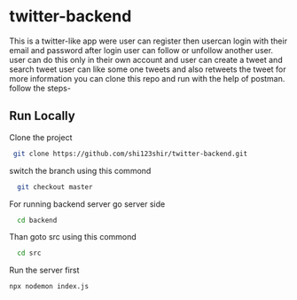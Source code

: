 # twitter-backend

This is a twitter-like app were user can register then usercan login with their email and password after login user can follow or unfollow another user. user can do this only in their own account 
and user can create a tweet and search tweet user can like some one tweets and also retweets the tweet for more information you can clone this repo and run with the help of postman.
follow the steps-


## Run Locally

Clone the project

```bash
 git clone https://github.com/shi123shir/twitter-backend.git
```

switch the branch using this commond

```bash
  git checkout master
```

For running backend server go server side

```bash
  cd backend
```

Than goto src using this commond 

```bash
  cd src
```

Run the server first

```bash
npx nodemon index.js
```

